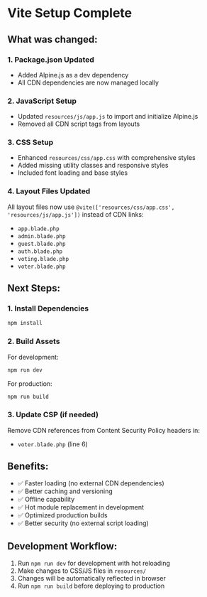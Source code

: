# Vite Setup Complete

## What was changed:

### 1. Package.json Updated
- Added Alpine.js as a dev dependency
- All CDN dependencies are now managed locally

### 2. JavaScript Setup
- Updated `resources/js/app.js` to import and initialize Alpine.js
- Removed all CDN script tags from layouts

### 3. CSS Setup  
- Enhanced `resources/css/app.css` with comprehensive styles
- Added missing utility classes and responsive styles
- Included font loading and base styles

### 4. Layout Files Updated
All layout files now use `@vite(['resources/css/app.css', 'resources/js/app.js'])` instead of CDN links:
- `app.blade.php`
- `admin.blade.php` 
- `guest.blade.php`
- `auth.blade.php`
- `voting.blade.php`
- `voter.blade.php`

## Next Steps:

### 1. Install Dependencies
```bash
npm install
```

### 2. Build Assets
For development:
```bash
npm run dev
```

For production:
```bash
npm run build
```

### 3. Update CSP (if needed)
Remove CDN references from Content Security Policy headers in:
- `voter.blade.php` (line 6)

## Benefits:
- ✅ Faster loading (no external CDN dependencies)
- ✅ Better caching and versioning
- ✅ Offline capability
- ✅ Hot module replacement in development
- ✅ Optimized production builds
- ✅ Better security (no external script loading)

## Development Workflow:
1. Run `npm run dev` for development with hot reloading
2. Make changes to CSS/JS files in `resources/`
3. Changes will be automatically reflected in browser
4. Run `npm run build` before deploying to production